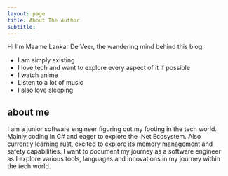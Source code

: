 ```yaml
---
layout: page
title: About The Author
subtitle: 
---
```


Hi I'm Maame Lankar De Veer, the wandering mind behind this blog:

- I am simply existing
- I love tech and want to explore every aspect of it if possible
- I watch anime
- Listen to a lot of music
- I also love sleeping

## about me  

I am a junior software engineer figuring out my footing in the tech world. Mainly coding in C# and eager to explore the .Net Ecosystem. Also currently learning rust, excited to explore its memory management and safety capabilities. I want to document my journey as a software engineer as I explore various tools, languages and innovations in my journey within the tech world.


